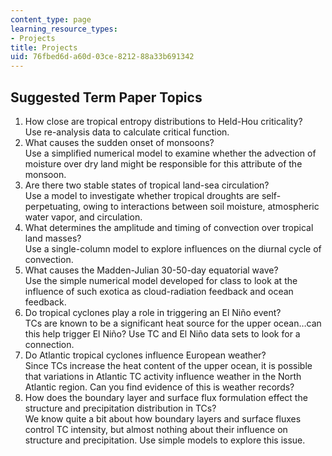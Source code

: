 ```yaml
---
content_type: page
learning_resource_types:
- Projects
title: Projects
uid: 76fbed6d-a60d-03ce-8212-88a33b691342
---
```


Suggested Term Paper Topics
---------------------------

1.  How close are tropical entropy distributions to Held-Hou criticality?  
    Use re-analysis data to calculate critical function.
2.  What causes the sudden onset of monsoons?  
    Use a simplified numerical model to examine whether the advection of moisture over dry land might be responsible for this attribute of the monsoon.
3.  Are there two stable states of tropical land-sea circulation?  
    Use a model to investigate whether tropical droughts are self-perpetuating, owing to interactions between soil moisture, atmospheric water vapor, and circulation.
4.  What determines the amplitude and timing of convection over tropical land masses?  
    Use a single-column model to explore influences on the diurnal cycle of convection.
5.  What causes the Madden-Julian 30-50-day equatorial wave?  
    Use the simple numerical model developed for class to look at the influence of such exotica as cloud-radiation feedback and ocean feedback.
6.  Do tropical cyclones play a role in triggering an El Niño event?  
    TCs are known to be a significant heat source for the upper ocean…can this help trigger El Niño? Use TC and El Niño data sets to look for a connection.
7.  Do Atlantic tropical cyclones influence European weather?  
    Since TCs increase the heat content of the upper ocean, it is possible that variations in Atlantic TC activity influence weather in the North Atlantic region. Can you find evidence of this is weather records?
8.  How does the boundary layer and surface flux formulation effect the structure and precipitation distribution in TCs?  
    We know quite a bit about how boundary layers and surface fluxes control TC intensity, but almost nothing about their influence on structure and precipitation. Use simple models to explore this issue.